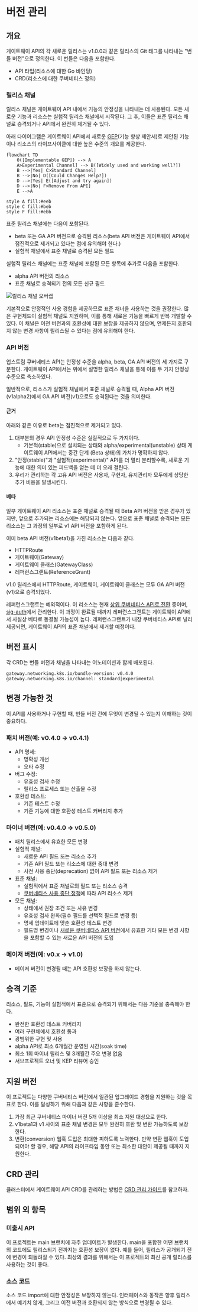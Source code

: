 # 버전 관리

## 개요
게이트웨이 API의 각 새로운 릴리스는 v1.0.0과 같은 릴리스의 Git 태그를 나타내는
"번들 버전"으로 정의한다.
이 번들은 다음을 포함한다.

* API 타입(리소스에 대한 Go 바인딩)
* CRD(리소스에 대한 쿠버네티스 정의)

### 릴리스 채널
릴리스 채널은 게이트웨이 API 내에서 기능의 안정성을 나타내는 데 사용된다.
모든 새로운 기능과 리소스는 실험적 릴리스 채널에서 시작된다.
그 후,
이들은 표준 릴리스 채널로 승격되거나 API에서 완전히 제거될 수 있다.

아래 다이어그램은 게이트웨이 API에서 새로운
[GEP](../geps/overview.md)(기능 향상 제안서)로 제안된 기능이나
리소스의 라이프사이클에 대한 높은 수준의 개요를 제공한다.

```mermaid
flowchart TD
    0([Implementable GEP]) --> A
    A>Experimental Channel] --> B([Widely used and working well?])
    B -->|Yes| C>Standard Channel]
    B -->|No| D([Could Changes Help?])
    D -->|Yes| E([Adjust and try again])
    D -->|No| F>Remove From API]
    E -->A

style A fill:#eeb
style C fill:#beb
style F fill:#ebb
```

표준 릴리스 채널에는 다음이 포함된다.

* beta 또는 GA API 버전으로 승격된 리소스(beta API 버전은 게이트웨이 API에서 점진적으로 제거되고 있다는 점에
  유의해야 한다.)
* 실험적 채널에서 표준 채널로 승격된 모든 필드

실험적 릴리스 채널에는 표준 채널에 포함된 모든 항목에 추가로 다음을
포함한다.

* alpha API 버전의 리소스
* 표준 채널로 승격되기 전의 모든 신규 필드

![릴리스 채널 오버랩](../images/release-channel-overlap.svg)
<!-- Source: https://docs.google.com/presentation/d/1sfZTV-vlisDUIie_iK_B2HqKia_querT6m6T2_vbAk0/edit -->

기본적으로 안정적인 사용 경험을 제공하므로 표준 채너을 사용하는 것을 권장한다.
많은 구현체드이 실험적 채널도 지원하며, 이를 통해 새로운 기능을 빠르게 반복 개발할 수 있다.
이 채널은 이전 버전과의 호환성에 대한 보장을 제공하지 않으며,
언제든지 호환되지 않는 변경 사항이
릴리스될 수 있다는 점에 유의해야 한다.

### API 버전
업스트림 쿠버네티스 API는 안정성 수준을 alpha, beta, GA API 버전의 세 가지로 구분한다.
게이트웨이 API에서는 위에서 설명한 릴리스 채널을 통해
이를 두 가지 안정성 수준으로 축소하였다.

일반적으로, 리소스가 실험적 채널에서 표준 채널로 승격될 때,
Alpha API 버전(v1alpha2)에서 GA API 버전(v1)으로도
승격된다는 것을 의미한다.

#### 근거
아래와 같은 이유로 beta는 점진적으로 제거되고 있다.

1. 대부분의 경우 API 안정성 수준은 실질적으로 두 가지이다.
   - 기본적(stable)으로 설치되는 상태와 alpha/experimental(unstable) 상태
   게이트웨이 API에서는 중간 단계 (Beta 상태)의 가치가 명확하지 않다.
2. "안정(stable)"과 "실험적(experimental)" API를 더 멀리 분리할수록,
   새로운 기능에 대한 의미 있는 피드백을 얻는 데 더 오래 걸린다.
3. 우리가 관리하는 각 고유 API 버전은
   사용자, 구현자, 유지관리자 모두에게 상당한 추가 비용을 발생시킨다.

#### 베타
일부 게이트웨이 API 리소스는 표준 채널로 승격될 때 Beta API 버전을 받은 경우가 있지만,
앞으로 추가되는 리소스에는 해당되지 않는다.
앞으로 표준 채널로 승격되는 모든 리소스는
그 과정의 일부로 v1 API 버전을 포함하게 된다.

이미 beta API 버전(v1beta1)을 가진 리소스는 다음과 같다.

* HTTPRoute
* 게이트웨이(Gateway)
* 게이트웨이 클래스(GatewayClass)
* 레퍼런스그랜트(ReferenceGrant)

v1.0 릴리스에서 HTTPRoute, 게이트웨이, 게이트웨이 클래스는 모두 GA API 버전(v1)으로
승격되었다.

레퍼런스그랜트는 예외적이다.
이 리소스는
현재 [상위 쿠버네티스 API로 전환](https://github.com/kubernetes/enhancements/issues/3766) 중이며,
[sig-auth](https://github.com/kubernetes/community/blob/master/sig-auth/README.md)에서
관리한다.
이 과정이 완료될 때까지 레퍼런스그랜트는 게이트웨이 API에서 사실상 베타로 동결될 가능성이 높다.
레퍼런스그랜트가 내장 쿠버네티스 API로 널리 제공되면,
게이트웨이 API의 표준 채널에서 제거할 예정이다.

## 버전 표시
각 CRD는 번들 버전과 채널을 나타내는 어노테이션과 함께
배포된다.

```
gateway.networking.k8s.io/bundle-version: v0.4.0
gateway.networking.k8s.io/channel: standard|experimental
```

## 변경 가능한 것
이 API를 사용하거나 구현할 때,
번들 버전 간에 무엇이 변경될 수 있는지 이해하는 것이 중요하다.

### 패치 버전(예: v0.4.0 -> v0.4.1)
* API 명세:
    * 명확성 개선
    * 오타 수정
* 버그 수정:
    * 유효성 검사 수정
    * 릴리스 프로세스 또는 산출물 수정
* 호환성 테스트:
    * 기존 테스트 수정
    * 기존 기능에 대한 호환성 테스트 커버리지 추가

### 마이너 버전(예: v0.4.0 -> v0.5.0)
* 패치 릴리스에서 유효한 모든 변경
* 실험적 채널:
    * 새로운 API 필드 또는 리소스 추가
    * 기존 API 필드 또는 리소스에 대한 중대 변경
    * 사전 사용 중단(deprecation) 없이 API 필드 또는 리소스 제거
* 표준 채널:
    * 실험적에서 표준 채널로의 필드 또는 리소스 승격
    * [쿠버네티스 사용 중단 정책](https://kubernetes.io/docs/reference/using-api/deprecation-policy/)에 따라
      API 리소스 제거
* 모든 채널:
    * 상태에서 권장 조건 또는 사유 변경
    * 유효성 검사 완화(필수 필드를 선택적 필드로 변경 등)
    * 명세 업데이트에 맞춘 호환성 테스트 변경
    * 필드명 변경이나
      [새로운 쿠버네티스 API 버전](https://kubernetes.io/ko/docs/reference/using-api/#api-%EB%B2%84%EC%A0%84-%EA%B7%9C%EC%B9%99)에서 
      유효한 기타 모든 변경 사항을 포함할 수 있는 새로운 API 버전의 도입

### 메이저 버전(예: v0.x -> v1.0)
* 메이저 버전이 변경될 때는 API 호환성 보장을 하지 않는다.

## 승격 기준
리소스, 필드, 기능이 실험적에서 표준으로 승격되기 위해서는
다음 기준을 충족해야 한다.

* 완전한 호환성 테스트 커버리지
* 여러 구현체에서 호환성 통과
* 광범위한 구현 및 사용
* alpha API로 최소 6개월간 운영된 시간(soak time)
* 최소 1회 마이너 릴리스 및 3개월간 주요 변경 없음
* 서브프로젝트 오너 및 KEP 리뷰어 승인

## 지원 버전
이 프로젝트는 다양한 쿠버네티스 버전에서 일관된 업그레이드 경험을 지원하는 것을 목표로 한다.
이를 달성하기 위해 다음과 같은 사항을 준수한다.

1. 가장 최근 쿠버네티스 마이너 버전 5개 이상을 최소 지원 대상으로 한다.
2. v1beta1과 v1 사이의 표준 채널 변경은 모두 완전히
   호환 및 변환 가능하도록 보장한다.
3. 변환(conversion) 웹훅 도입은 최대한 피하도록 노력한다.
   만약 변환 웹훅이 도입되어야 할 경우,
   해당 API의 라이프타임 동안 또는 최소한 대안이 제공될 때까지 지원한다.

## CRD 관리
클러스터에서 게이트웨이 API CRD를 관리하는 방법은 [CRD 관리 가이드](../guides/crd-management.md)를
참고하자.

## 범위 외 항목
### 미출시 API
이 프로젝트는 main 브랜치에 자주 업데이트가 발생한다.
main을 포함한 어떤 브랜치의 코드에도 릴리스되기 전까지는 호환성 보장이 없다.
예를 들어, 릴리스가 공개되기 전에 변경이 되돌려질 수 있다.
최상의 결과를 위해서는 이 프로젝트의 최신 공개 릴리스를
사용하는 것이 좋다.

### 소스 코드
소스 코드 import에 대한 안정성은 보장하지 않는다.
인터페이스와 동작은 향후 릴리스에서 예기치 않게,
그리고 이전 버전과 호환되지 않는 방식으로 변경될 수 있다.
